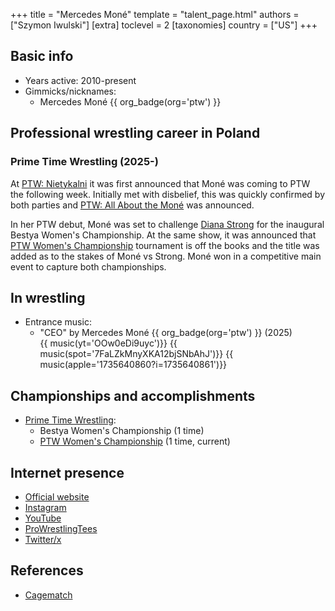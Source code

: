 +++
title = "Mercedes Moné"
template = "talent_page.html"
authors = ["Szymon Iwulski"]
[extra]
toclevel = 2
[taxonomies]
country = ["US"]
+++

## Basic info
* Years active: 2010-present
* Gimmicks/nicknames:
  - Mercedes Moné {{ org_badge(org='ptw') }}

## Professional wrestling career in Poland

### Prime Time Wrestling (2025-)

At [PTW: Nietykalni](@/e/ptw/2025-07-19-ptw-nietykalni.md) it was first announced that Moné was coming to PTW the following week. Initially met with disbelief, this was quickly confirmed by both parties and [PTW: All About the Moné](content/e/ptw/2025-07-27-ptw-all-about-the-mone.md) was announced.

In her PTW debut, Moné was set to challenge [Diana Strong](@/w/diana-strong.md) for the inaugural Bestya Women's Championship. At the same show, it was announced that [PTW Women's Championship](content/c/ptw-womens-championship.md) tournament is off the books and the title was added as to the stakes of Moné vs Strong. Moné won in a competitive main event to capture both championships.

## In wrestling

* Entrance music:
  - "CEO" by Mercedes Moné
    {{ org_badge(org='ptw') }} (2025) <br>
    {{ music(yt='OOw0eDi9uyc')}}
    {{ music(spot='7FaLZkMnyXKA12bjSNbAhJ')}}
    {{ music(apple='1735640860?i=1735640861')}}

## Championships and accomplishments

* [Prime Time Wrestling](@/o/ptw.md):
  - Bestya Women's Championship (1 time)
  - [PTW Women's Championship](@/c/ptw-womens-championship.md) (1 time, current)

## Internet presence

* [Official website](https://mercedesmone.com/)
* [Instagram](https://www.instagram.com/mercedesmone/)
* [YouTube](https://www.youtube.com/@CEOMercedesMone)
* [ProWrestlingTees](https://www.prowrestlingtees.com/mercedesmone)
* [Twitter/x]([https://mercedesmone.com/](https://x.com/MercedesVarnado))

## References

* [Cagematch](https://www.cagematch.net/?id=2&nr=10962)
